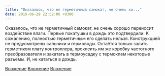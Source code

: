 ```yaml
---
title: "Оказалось, что не герметичный самокат, не очень хо..."
date: 2019-06-29 22:52:00 +0300
---
```


Оказалось, что не герметичный самокат, не очень хорошо переносит воздействие влаги. Первые покатушки в дождь это подтвердили. К сожалению, полностью герметичным его сделать нельзя. Конструкцией не предусмотрены сальники и гермоводы. Остаётся только залить герметиком плату контроллера, проклеить им же коробку частотного преобразователя и закатать в термоусадку с термоклем некоторые разъёмы. И, не кататься в дождь.


[Вложение](/assets/vk_photos/1/RUkaUz98yPY.jpg)
[Вложение](/assets/vk_photos/2/Iwt4piDYle4.jpg)
[Вложение](/assets/vk_photos/1/wgfwQ-pqaW4.jpg)
